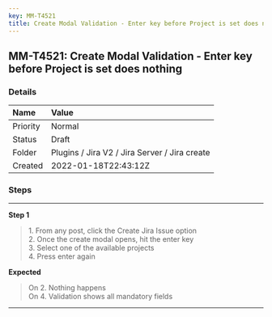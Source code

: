 ```yaml
---
key: MM-T4521
title: Create Modal Validation - Enter key before Project is set does nothing
---
```


## MM-T4521: Create Modal Validation - Enter key before Project is set does nothing

### Details

| Name     | Value                                         |
| :------- | :-------------------------------------------- |
| Priority | Normal                                        |
| Status   | Draft                                         |
| Folder   | Plugins / Jira V2 / Jira Server / Jira create |
| Created  | 2022-01-18T22:43:12Z                          |

### Steps

<hr/>

**Step 1**

> <article>1. From any post, click the Create Jira Issue option<br />2. Once the create modal opens, hit the enter key<br />3. Select one of the available projects<br />4. Press enter again</article>

**Expected**

> <article>On 2. Nothing happens<br />On 4. Validation shows all mandatory fields</article>

<hr/>
